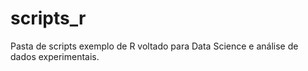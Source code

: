 # scripts_r
Pasta de scripts exemplo de R voltado para Data Science e análise de dados experimentais.
